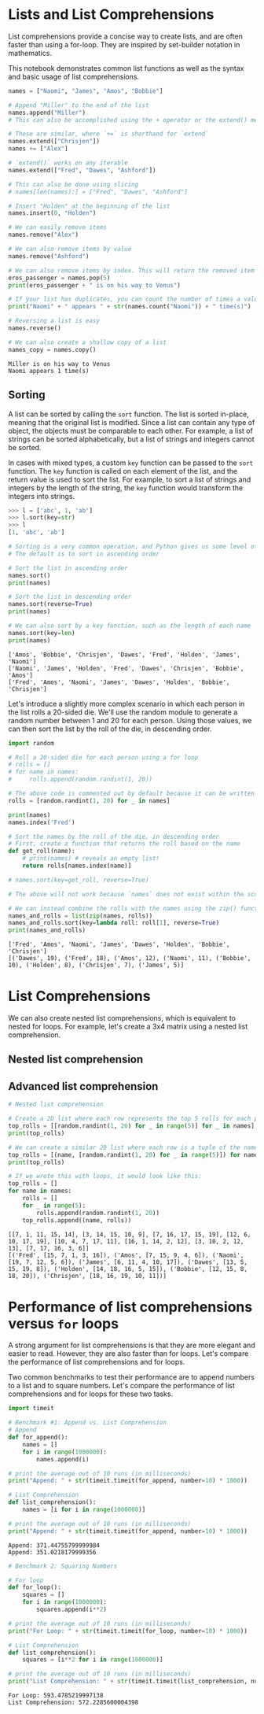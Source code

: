 # Lists and List Comprehensions

List comprehensions provide a concise way to create lists, and are often faster than using a for-loop. They are inspired by set-builder notation in mathematics.

This notebook demonstrates common list functions as well as the syntax and basic usage of list comprehensions.


```python
names = ["Naomi", "James", "Amos", "Bobbie"]

# Append "Miller" to the end of the list
names.append("Miller")
# This can also be accomplished using the + operator or the extend() method

# These are similar, where `+=` is shorthand for `extend`
names.extend(["Chrisjen"])
names += ["Alex"]

# `extend()` works on any iterable
names.extend(["Fred", "Dawes", "Ashford"])

# This can also be done using slicing
# names[len(names):] = ["Fred", "Dawes", "Ashford"]

# Insert "Holden" at the beginning of the list
names.insert(0, "Holden")

# We can easily remove items
names.remove("Alex")

# We can also remove items by value
names.remove("Ashford")

# We can also remove items by index. This will return the removed item
eros_passenger = names.pop(5)
print(eros_passenger + " is on his way to Venus")

# If your list has duplicates, you can count the number of times a value appears
print("Naomi" + " appears " + str(names.count("Naomi")) + " time(s)")

# Reversing a list is easy
names.reverse()

# We can also create a shallow copy of a list
names_copy = names.copy()
```

    Miller is on his way to Venus
    Naomi appears 1 time(s)


## Sorting

A list can be sorted by calling the `sort` function. The list is sorted in-place, meaning that the original list is modified. Since a list can contain any type of object, the objects must be comparable to each other. For example, a list of strings can be sorted alphabetically, but a list of strings and integers cannot be sorted.

In cases with mixed types, a custom `key` function can be passed to the `sort` function. The `key` function is called on each element of the list, and the return value is used to sort the list. For example, to sort a list of strings and integers by the length of the string, the `key` function would transform the integers into strings.

```python
>>> l = ['abc', 1, 'ab']
>>> l.sort(key=str)
>>> l
[1, 'abc', 'ab']
```


```python
# Sorting is a very common operation, and Python gives us some level of control over how the items are sorted.
# The default is to sort in ascending order

# Sort the list in ascending order
names.sort()
print(names)

# Sort the list in descending order
names.sort(reverse=True)
print(names)

# We can also sort by a key function, such as the length of each name
names.sort(key=len)
print(names)

```

    ['Amos', 'Bobbie', 'Chrisjen', 'Dawes', 'Fred', 'Holden', 'James', 'Naomi']
    ['Naomi', 'James', 'Holden', 'Fred', 'Dawes', 'Chrisjen', 'Bobbie', 'Amos']
    ['Fred', 'Amos', 'Naomi', 'James', 'Dawes', 'Holden', 'Bobbie', 'Chrisjen']


Let's introduce a slightly more complex scenario in which each person in the list rolls a 20-sided die. We'll use the random module to generate a random number between 1 and 20 for each person. Using those values, we can then sort the list by the roll of the die, in descending order.


```python
import random

# Roll a 20-sided die for each person using a for loop
# rolls = []
# for name in names:
#     rolls.append(random.randint(1, 20))

# The above code is commented out by default because it can be written more succinctly using a list comprehension
rolls = [random.randint(1, 20) for _ in names]

print(names)
names.index('Fred')

# Sort the names by the roll of the die, in descending order
# First, create a function that returns the roll based on the name
def get_roll(name):
    # print(names) # reveals an empty list!
    return rolls[names.index(name)]

# names.sort(key=get_roll, reverse=True)

# The above will not work because `names` does not exist within the scope of the function.

# We can instead combine the rolls with the names using the zip() function
names_and_rolls = list(zip(names, rolls))
names_and_rolls.sort(key=lambda roll: roll[1], reverse=True)
print(names_and_rolls)
```

    ['Fred', 'Amos', 'Naomi', 'James', 'Dawes', 'Holden', 'Bobbie', 'Chrisjen']
    [('Dawes', 19), ('Fred', 18), ('Amos', 12), ('Naomi', 11), ('Bobbie', 10), ('Holden', 8), ('Chrisjen', 7), ('James', 5)]


# List Comprehensions

We can also create nested list comprehensions, which is equivalent to nested for loops. For example, let's create a 3x4 matrix using a nested list comprehension.

## Nested list comprehension

## Advanced list comprehension


```python
# Nested list comprehension

# Create a 2D list where each row represents the top 5 rolls for each person
top_rolls = [[random.randint(1, 20) for _ in range(5)] for _ in names]
print(top_rolls)

# We can create a similar 2D list where each row is a tuple of the name and the top 5 rolls
top_rolls = [(name, [random.randint(1, 20) for _ in range(5)]) for name in names]
print(top_rolls)

# If we wrote this with loops, it would look like this:
top_rolls = []
for name in names:
    rolls = []
    for _ in range(5):
        rolls.append(random.randint(1, 20))
    top_rolls.append((name, rolls))
```

    [[7, 1, 11, 15, 14], [3, 14, 15, 10, 9], [7, 16, 17, 15, 19], [12, 6, 10, 17, 19], [10, 4, 7, 17, 11], [16, 1, 14, 2, 12], [3, 10, 2, 12, 13], [7, 17, 16, 3, 6]]
    [('Fred', [15, 7, 1, 3, 16]), ('Amos', [7, 15, 9, 4, 6]), ('Naomi', [19, 7, 12, 5, 6]), ('James', [6, 11, 4, 10, 17]), ('Dawes', [13, 5, 15, 19, 8]), ('Holden', [14, 18, 16, 5, 15]), ('Bobbie', [12, 15, 8, 18, 20]), ('Chrisjen', [18, 16, 19, 10, 11])]


# Performance of list comprehensions versus `for` loops

A strong argument for list comprehensions is that they are more elegant and easier to read. However, they are also faster than for loops. Let's compare the performance of list comprehensions and for loops.

Two common benchmarks to test their performance are to append numbers to a list and to square numbers. Let's compare the performance of list comprehensions and for loops for these two tasks.


```python
import timeit

# Benchmark #1: Append vs. List Comprehension
# Append
def for_append():
    names = []
    for i in range(1000000):
        names.append(i)

# print the average out of 10 runs (in milliseconds)
print("Append: " + str(timeit.timeit(for_append, number=10) * 1000))

# List Comprehension
def list_comprehension():
    names = [i for i in range(1000000)]

# print the average out of 10 runs (in milliseconds)
print("Append: " + str(timeit.timeit(for_append, number=10) * 1000))
```

    Append: 371.44755799999984
    Append: 351.0218179999356



```python
# Benchmark 2: Squaring Numbers

# For loop
def for_loop():
    squares = []
    for i in range(1000000):
        squares.append(i**2)

# print the average out of 10 runs (in milliseconds)
print("For Loop: " + str(timeit.timeit(for_loop, number=10) * 1000))

# List Comprehension
def list_comprehension():
    squares = [i**2 for i in range(1000000)]

# print the average out of 10 runs (in milliseconds)
print("List Comprehension: " + str(timeit.timeit(list_comprehension, number=10) * 1000))
```

    For Loop: 593.4785219997138
    List Comprehension: 572.2285600004398

